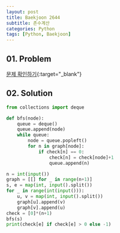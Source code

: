 ```yaml
---
layout: post
title: Baekjoon 2644
subtitle: 촌수계산
categories: Python
tags: [Python, Baekjoon]
---
```


## 01. Problem

[문제 확인하기](https://www.acmicpc.net/problem/2644){:target="_blank"}

## 02. Solution

```Python
from collections import deque

def bfs(node):
    queue = deque()
    queue.append(node)
    while queue:
        node = queue.popleft()
        for n in graph[node]:
            if check[n] == 0:
                check[n] = check[node]+1
                queue.append(n)

n = int(input())
graph = [[] for _ in range(n+1)]
s, e = map(int, input().split())
for _ in range(int(input())):
    u, v = map(int, input().split())
    graph[u].append(v)
    graph[v].append(u)
check = [0]*(n+1)
bfs(s)
print(check[e] if check[e] > 0 else -1)
```
